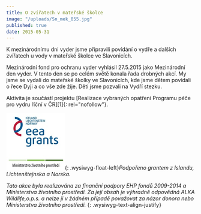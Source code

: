 ```yaml
---
title: O zvířatech v mateřské školce
image: "/uploads/Sn_mek_055.jpg"
published: true
date: 2015-05-31
---
```



K mezinárodnímu dni vyder jsme připravili povídání o vydře a dalších
zvířatech u vody v mateřské školce ve Slavonicích.

Mezinárodní fond pro ochranu vyder vyhlásil 27.5.2015 jako Mezinárodní den vyder. V tento den se po celém světě konala řada drobných akcí. My jsme se vydali do mateřské školky ve Slavonicích, kde jsme dětem povídali o řece Dyji a co vše zde žije. Děti jsme pozvali na Vydří stezku.

<div>

</div>

<div markdown="1">
Aktivita je součástí projektu [Realizace vybraných opatření Programu
péče pro vydru říční v ČR][1]{: rel="nofollow"}.

![](/uploads/loga_mgs_stojato_mm.jpg){: .wysiwyg-float-left}*Podpořeno
grantem z Islandu, Lichtenštejnska a Norska.*

*Tato akce byla realizována za finanční podpory EHP fondů 2009-2014 a
Ministerstva životního prostředí. Za její obsah je výhradně odpovědná
ALKA Wildlife,o.p.s. a nelze ji v žádném případě považovat za názor
donora nebo Ministerstva životního prostředí.*
{: .wysiwyg-text-align-justify}


</div>



[1]: http://www.vydryonline.cz/o-nas/projekt "Link: http://www.alkawildlife.eu/page.php?mx=55_projekty/aktualni&amp;ax=156_realizace-vybranych-opatreni-programu-pece-pro-vydru-ricni-v-cr&amp;lx=cz&amp;ft=&amp;us="
